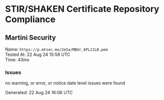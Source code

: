 # STIR/SHAKEN Certificate Repository Compliance

## Martini Security

Name: `https://p.mtsec.me/2e5a/MBUr_6PL2JLB.pem`\
Tested At: 22 Aug 24 15:58 UTC\
Time: 43ms

### Issues

no warning, or error, or notice date level issues were found

Generated: 22 Aug 24 16:06 UTC